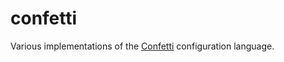 # confetti

Various implementations of the [Confetti](https://github.com/hgs3/confetti) configuration language.
